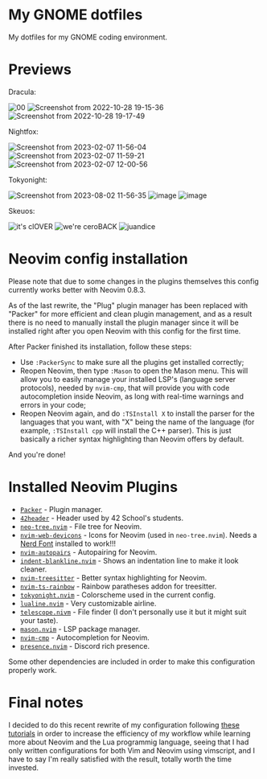 # My GNOME dotfiles
My dotfiles for my GNOME coding environment.

# Previews
Dracula:

![00](https://user-images.githubusercontent.com/96696321/198705771-7aaf9c62-c764-4094-96ce-5aa2de5a2e70.png)
![Screenshot from 2022-10-28 19-15-36](https://user-images.githubusercontent.com/96696321/198706077-ba273ea2-52b4-4238-828b-ef48637496b5.png)
![Screenshot from 2022-10-28 19-17-49](https://user-images.githubusercontent.com/96696321/198705940-5989bf20-9f51-4926-92d6-1582e986a6b8.png)

Nightfox:

![Screenshot from 2023-02-07 11-56-04](https://user-images.githubusercontent.com/96696321/217240515-d285a65b-1d88-4bf0-8acf-50c291266a90.png)
![Screenshot from 2023-02-07 11-59-21](https://user-images.githubusercontent.com/96696321/217240551-60ea1d15-3a3d-4c4e-9cd4-120d315f0feb.png)
![Screenshot from 2023-02-07 12-00-56](https://user-images.githubusercontent.com/96696321/217240575-fa3cc41a-b90a-4b2f-b8a0-d93061473f9f.png)

Tokyonight:

![Screenshot from 2023-08-02 11-56-35](https://github.com/Pac4games/dotfiles/assets/96696321/f737d35e-c22d-4224-8913-2c8c7285ba32)
![image](https://github.com/Pac4games/dotfiles/assets/96696321/b6bbbe8c-11a2-40dc-972d-b36d411fa4cf)
![image](https://github.com/Pac4games/dotfiles/assets/96696321/5f112837-ca44-43bd-ba4a-6d1904d06fb9)

Skeuos:

![it's clOVER](https://github.com/Pac4games/dotfiles/assets/96696321/35887a5e-2c1f-4212-b4d6-3ae6ca67e3cb)
![we're ceroBACK](https://github.com/Pac4games/dotfiles/assets/96696321/2fc5a82d-46cc-4017-8dbc-f32a18ab29b4)
![juandice](https://github.com/Pac4games/dotfiles/assets/96696321/f3648488-9454-4161-8763-5926c364fc6a)

# Neovim config installation
Please note that due to some changes in the plugins themselves this config currently works better with Neovim 0.8.3.

As of the last rewrite, the "Plug" plugin manager has been replaced with "Packer" for more efficient and clean plugin management, and as a result there is no need to manually install the plugin manager since it will be installed right after you open Neovim with this config for the first time.

After Packer finished its installation, follow these steps:
- Use `:PackerSync` to make sure all the plugins get installed correctly;
- Reopen Neovim, then type `:Mason` to open the Mason menu. This will allow you to easily manage your installed LSP's (language server protocols), needed by `nvim-cmp`, that will provide you with code autocompletion inside Neovim, as long with real-time warnings and errors in your code;
- Reopen Neovim again, and do `:TSInstall X` to install the parser for the languages that you want, with "X" being the name of the language (for example, `:TSInstall cpp` will install the C++ parser). This is just basically a richer syntax highlighting than Neovim offers by default.

And you're done!

# Installed Neovim Plugins

- [`Packer`](https://github.com/wbthomason/packer.nvim) - Plugin manager.
- [`42header`](https://github.com/42Paris/42header) - Header used by 42 School's students.
- [`neo-tree.nvim`](https://github.com/nvim-neo-tree/neo-tree.nvim) - File tree for Neovim.
- [`nvim-web-devicons`](https://github.com/nvim-tree/nvim-web-devicons) - Icons for Neovim (used in `neo-tree.nvim`). Needs a [Nerd Font](https://www.nerdfonts.com/) installed to work!!!
- [`nvim-autopairs`](https://github.com/windwp/nvim-autopairs) - Autopairing for Neovim.
- [`indent-blankline.nvim`](https://github.com/lukas-reineke/indent-blankline.nvim) - Shows an indentation line to make it look cleaner.
- [`nvim-treesitter`](https://github.com/nvim-treesitter/nvim-treesitter) - Better syntax highlighting for Neovim.
- [`nvim-ts-rainbow`](https://github.com/p00f/nvim-ts-rainbow) - Rainbow paratheses addon for treesitter.
- [`tokyonight.nvim`](https://github.com/folke/tokyonight.nvim) - Colorscheme used in the current config.
- [`lualine.nvim`](https://github.com/nvim-lualine/lualine.nvim) - Very customizable airline.
- [`telescope.nivm`](https://github.com/nvim-telescope/telescope.nvim) - File finder (I don't personally use it but it might suit your taste).
- [`mason.nvim`](https://github.com/williamboman) - LSP package manager.
- [`nvim-cmp`](https://github.com/hrsh7th/nvim-cmp) - Autocompletion for Neovim.
- [`presence.nvim`](https://github.com/andweeb/presence.nvim) - Discord rich presence.

Some other dependencies are included in order to make this configuration properly work.

# Final notes

I decided to do this recent rewrite of my configuration following [these tutorials](https://www.youtube.com/playlist?list=PLsz00TDipIffxsNXSkskknolKShdbcALR) in order to increase the efficiency of my workflow while learning more about Neovim and the Lua programmig language, seeing that I had only written configurations for both Vim and Neovim using vimscript, and I have to say I'm really satisfied with the result, totally worth the time invested.
